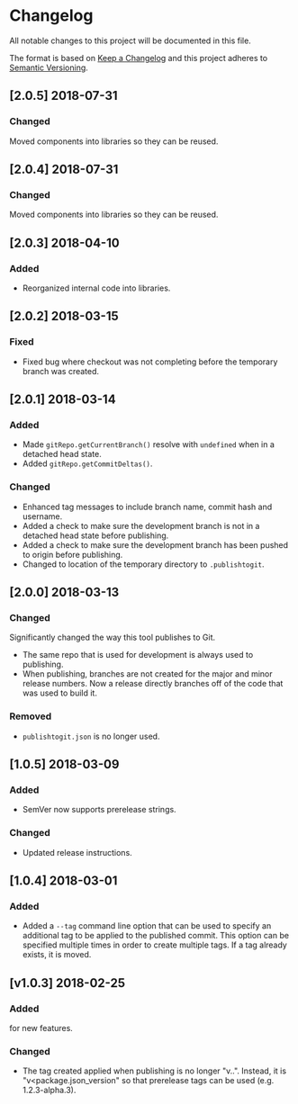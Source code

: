 # Changelog
All notable changes to this project will be documented in this file.

The format is based on [Keep a Changelog](http://keepachangelog.com/en/1.0.0/)
and this project adheres to [Semantic Versioning](http://semver.org/spec/v2.0.0.html).


## [2.0.5] 2018-07-31
### Changed
Moved components into libraries so they can be reused.


## [2.0.4] 2018-07-31
### Changed
Moved components into libraries so they can be reused.


## [2.0.3] 2018-04-10
### Added
- Reorganized internal code into libraries.


## [2.0.2] 2018-03-15
### Fixed
- Fixed bug where checkout was not completing before the temporary branch was
created.


## [2.0.1] 2018-03-14
### Added
- Made `gitRepo.getCurrentBranch()` resolve with `undefined` when in a detached
  head state.
- Added `gitRepo.getCommitDeltas()`.
### Changed
- Enhanced tag messages to include branch name, commit hash and username.
- Added a check to make sure the development branch is not in a detached head
  state before publishing.
- Added a check to make sure the development branch has been pushed to origin
  before publishing.
- Changed to location of the temporary directory to `.publishtogit`.  


## [2.0.0] 2018-03-13
### Changed
Significantly changed the way this tool publishes to Git.
  - The same repo that is used for development is always used to publishing.
  - When publishing, branches are not created for the major and minor release
    numbers.  Now a release directly branches off of the code that was used to
    build it.
### Removed
- `publishtogit.json` is no longer used.


## [1.0.5] 2018-03-09
### Added
- SemVer now supports prerelease strings.
### Changed
- Updated release instructions.


## [1.0.4] 2018-03-01
### Added
- Added a `--tag` command line option that can be used to specify an additional tag
to be applied to the published commit.  This option can be specified multiple
times in order to create multiple tags.  If a tag already exists, it is moved.


## [v1.0.3] 2018-02-25
### Added
for new features.
### Changed
- The tag created applied when publishing is no longer
"v<major>.<minor>.<patch>".  Instead, it is "v<package.json_version" so that
prerelease tags can be used (e.g. 1.2.3-alpha.3).
